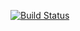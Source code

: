 [![Build Status](https://dev.azure.com/frhaque/mlops-day1/_apis/build/status/mlops-day1-merge-test-CI?branchName=master)](https://dev.azure.com/frhaque/mlops-day1/_build/latest?definitionId=3&branchName=master)
